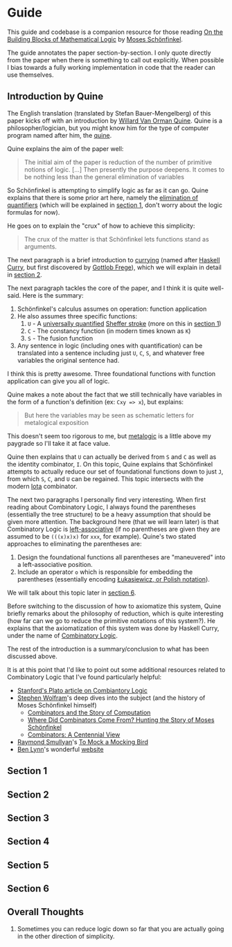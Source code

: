 # Guide

This guide and codebase is a companion resource for those reading [On the Building Blocks of Mathematical Logic](https://content.wolfram.com/uploads/sites/43/2020/12/Schonfinkel-OnTheBuildingBlocksOfMathematicalLogic.pdf) by [Moses Schönfinkel](https://en.wikipedia.org/wiki/Moses_Sch%C3%B6nfinkel).

The guide annotates the paper section-by-section. I only quote directly from the paper when there is something to call out explicitly. When possible I bias towards a fully working implementation in code that the reader can use themselves.

## Introduction by Quine

The English translation (translated by Stefan Bauer-Mengelberg) of this paper kicks off with an introduction by [Willard Van Orman Quine](https://en.wikipedia.org/wiki/Willard_Van_Orman_Quine). Quine is a philosopher/logician, but you might know him for the type of computer program named after him, the [quine](https://en.wikipedia.org/wiki/Quine_(computing)).

Quine explains the aim of the paper well:

> The initial aim of the paper is reduction of the number of primitive notions of logic. [...] Then presently the purpose deepens. It comes to be nothing less than the general elimination of variables

So Schönfinkel is attempting to simplify logic as far as it can go. Quine explains that there is some prior art here, namely the [elimination of quantifiers](https://en.wikipedia.org/wiki/Quantifier_elimination) (which will be explained in [section 1](./GUIDE.md#section-1), don't worry about the logic formulas for now).

He goes on to explain the "crux" of how to achieve this simplicity:

> The crux of the matter is that Schönfinkel lets functions stand as arguments.

The next paragraph is a brief introduction to [currying](https://en.wikipedia.org/wiki/Currying) (named after [Haskell Curry](https://en.wikipedia.org/wiki/Haskell_Curry), but first discovered by [Gottlob Frege](https://en.wikipedia.org/wiki/Gottlob_Frege)), which we will explain in detail in [section 2](./GUIDE.md#section-2).

The next paragraph tackles the core of the paper, and I think it is quite well-said. Here is the summary:
1. Schönfinkel's calculus assumes on operation: function application
1. He also assumes three specific functions:
   1. `U` - A [universally quantified](https://en.wikipedia.org/wiki/Universal_quantification) [Sheffer stroke](https://en.wikipedia.org/wiki/Sheffer_stroke) (more on this in [section 1](./GUIDE.md#section-1))
   1. `C` - The constancy function (in modern times known as `K`)
   1. `S` - The fusion function
1. Any sentence in logic (including ones with quantification) can be translated into a sentence including just `U`, `C`, `S`, and whatever free variables the original sentence had.

I think this is pretty awesome. Three foundational functions with function application can give you all of logic.

Quine makes a note about the fact that we still technically have variables in the form of a function's definition (ex: `Cxy => x`), but explains:

> But here the variables may be seen as schematic letters for metalogical exposition

This doesn't seem too rigorous to me, but [metalogic](https://en.wikipedia.org/wiki/Metalogic) is a little above my paygrade so I'll take it at face value.

Quine then explains that `U` can actually be derived from `S` and `C` as well as the identity combinator, `I`. On this topic, Quine explains that Schönfinkel attempts to actually reduce our set of foundational functions down to just `J`, from which `S`, `C`, and `U` can be regained. This topic intersects with the modern [Iota](https://en.wikipedia.org/wiki/Iota_and_Jot) combinator.

The next two paragraphs I personally find very interesting. When first reading about Combinatory Logic, I always found the parentheses (essentially the tree structure) to be a heavy assumption that should be given more attention. The background here (that we will learn later) is that Combinatory Logic is [left-associative](https://en.wikipedia.org/wiki/Operator_associativity) (if no parentheses are given they are assumed to be `(((x)x)x)` for `xxx`, for example). Quine's two stated approaches to eliminating the parentheses are:
1. Design the foundational functions all parentheses are "maneuvered" into a left-associative position.
1. Include an operator `o` which is responsible for embedding the parentheses (essentially encoding [Łukasiewicz, or Polish notation](https://en.wikipedia.org/wiki/Polish_notation)).

We will talk about this topic later in [section 6](./GUIDE.md#section-6).

Before switching to the discussion of how to axiomatize this system, Quine briefly remarks about the philosophy of reduction, which is quite interesting (how far can we go to reduce the primitive notations of this system?). He explains that the axiomatization of this system was done by Haskell Curry, under the name of [Combinatory Logic](https://en.wikipedia.org/wiki/Combinatory_logic).

The rest of the introduction is a summary/conclusion to what has been discussed above.

It is at this point that I'd like to point out some additional resources related to Combinatory Logic that I've found particularly helpful:

- [Stanford's Plato article on Combiantory Logic](https://plato.stanford.edu/entries/logic-combinatory/)
- [Stephen Wolfram](https://en.wikipedia.org/wiki/Stephen_Wolfram)'s deep dives into the subject (and the history of Moses Schönfinkel himself)
  - [Combinators and the Story of Computation](https://writings.stephenwolfram.com/2020/12/combinators-and-the-story-of-computation/)
  - [Where Did Combinators Come From? Hunting the Story of Moses Schönfinkel](https://writings.stephenwolfram.com/2020/12/where-did-combinators-come-from-hunting-the-story-of-moses-schonfinkel/)
  - [Combinators: A Centennial View](https://writings.stephenwolfram.com/2020/12/combinators-a-centennial-view/)
- [Raymond Smullyan](https://en.wikipedia.org/wiki/Raymond_Smullyan)'s [To Mock a Mocking Bird](https://en.wikipedia.org/wiki/To_Mock_a_Mockingbird)
- [Ben Lynn](https://crypto.stanford.edu/~blynn/)'s wonderful [website](https://crypto.stanford.edu/~blynn/lambda/sk.html)

## Section 1

## Section 2

## Section 3

## Section 4

## Section 5

## Section 6

## Overall Thoughts
1. Sometimes you can reduce logic down so far that you are actually going in the other direction of simplicity.